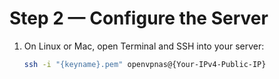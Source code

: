 # Step 2 — Configure the Server

1. On Linux or Mac, open Terminal and SSH into your server:
   ```bash
   ssh -i "{keyname}.pem" openvpnas@{Your-IPv4-Public-IP}
